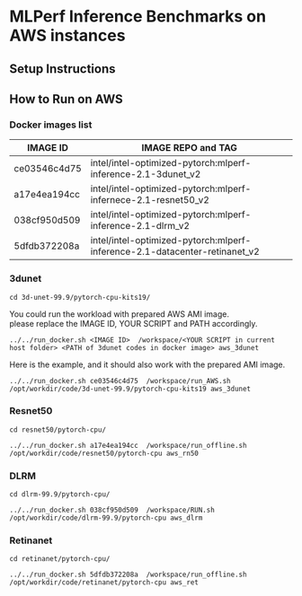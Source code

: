 # MLPerf Inference Benchmarks on AWS instances

## Setup Instructions



## How to Run on AWS

### Docker images list

| IMAGE ID     | IMAGE REPO and TAG  |                                         
| --------- | ------------------------------------------------ |
| ce03546c4d75 | intel/intel-optimized-pytorch:mlperf-inference-2.1-3dunet_v2              | 
| a17e4ea194cc | intel/intel-optimized-pytorch:mlperf-infernece-2.1-resnet50_v2 | 
| 038cf950d509 | intel/intel-optimized-pytorch:mlperf-inference-2.1-dlrm_v2                   | 
| 5dfdb372208a | intel/intel-optimized-pytorch:mlperf-inference-2.1-datacenter-retinanet_v2                   | 

### 3dunet

```
cd 3d-unet-99.9/pytorch-cpu-kits19/
```

You could run the workload with prepared AWS AMI image.  
please replace the IMAGE ID, YOUR SCRIPT and PATH accordingly.
```
../../run_docker.sh <IMAGE ID>  /workspace/<YOUR SCRIPT in current host folder> <PATH of 3dunet codes in docker image> aws_3dunet
```
Here is the example, and it should also work with the prepared AMI image.
```
../../run_docker.sh ce03546c4d75  /workspace/run_AWS.sh /opt/workdir/code/3d-unet-99.9/pytorch-cpu-kits19 aws_3dunet
```

### Resnet50

```
cd resnet50/pytorch-cpu/
```
```
../../run_docker.sh a17e4ea194cc  /workspace/run_offline.sh  /opt/workdir/code/resnet50/pytorch-cpu aws_rn50
```

### DLRM

```
cd dlrm-99.9/pytorch-cpu/
```
```
../../run_docker.sh 038cf950d509  /workspace/RUN.sh  /opt/workdir/code/dlrm-99.9/pytorch-cpu aws_dlrm
```

### Retinanet

```
cd retinanet/pytorch-cpu/
```
```
../../run_docker.sh 5dfdb372208a  /workspace/run_offline.sh  /opt/workdir/code/retinanet/pytorch-cpu aws_ret
```

